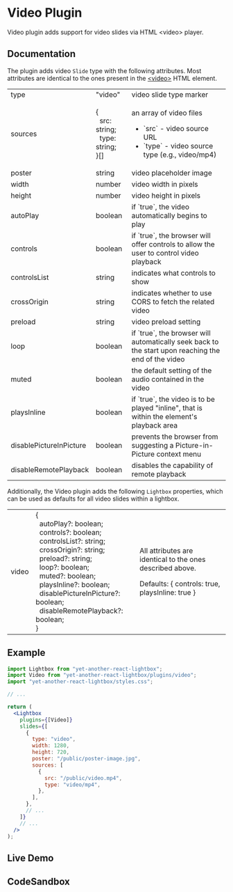 # Video Plugin

Video plugin adds support for video slides via HTML &lt;video&gt; player.

## Documentation

The plugin adds video `Slide` type with the following attributes. Most
attributes are identical to the ones present in the
[&lt;video&gt;](https://developer.mozilla.org/en-US/docs/Web/HTML/Element/video)
HTML element.

<table class="docs">
  <tbody>
    <tr>
      <td>
        <span class="required">type</span>
      </td>
      <td>"video"</td>
      <td>video slide type marker</td>
    </tr>
    <tr>
      <td>
        <span class="required">sources</span>
      </td>
      <td>
        &#123;<br />
        &nbsp;&nbsp;src: string;<br />
        &nbsp;&nbsp;type: string;<br />
        &#125;[]
      </td>
      <td>
        <p>an array of video files</p>
        <ul>
          <li>`src` - video source URL</li>
          <li>`type` - video source type (e.g., <span class="font-mono">video/mp4</span>)</li>
        </ul>
      </td>
    </tr>
    <tr>
      <td>poster</td>
      <td>string</td>
      <td>video placeholder image</td>
    </tr>
    <tr>
      <td>width</td>
      <td>number</td>
      <td>video width in pixels</td>
    </tr>
    <tr>
      <td>height</td>
      <td>number</td>
      <td>video height in pixels</td>
    </tr>
    <tr>
      <td>autoPlay</td>
      <td>boolean</td>
      <td>if `true`, the video automatically begins to play</td>
    </tr>
    <tr>
      <td>controls</td>
      <td>boolean</td>
      <td>if `true`, the browser will offer controls to allow the user to control video playback</td>
    </tr>
    <tr>
      <td>controlsList</td>
      <td>string</td>
      <td>indicates what controls to show</td>
    </tr>
    <tr>
      <td>crossOrigin</td>
      <td>string</td>
      <td>indicates whether to use CORS to fetch the related video</td>
    </tr>
    <tr>
      <td>preload</td>
      <td>string</td>
      <td>video preload setting</td>
    </tr>
    <tr>
      <td>loop</td>
      <td>boolean</td>
      <td>if `true`, the browser will automatically seek back to the start upon reaching the end of the video</td>
    </tr>
    <tr>
      <td>muted</td>
      <td>boolean</td>
      <td>the default setting of the audio contained in the video</td>
    </tr>
    <tr>
      <td>playsInline</td>
      <td>boolean</td>
      <td>if `true`, the video is to be played "inline", that is within the element's playback area</td>
    </tr>
    <tr>
      <td>disablePictureInPicture</td>
      <td>boolean</td>
      <td>prevents the browser from suggesting a Picture-in-Picture context menu</td>
    </tr>
    <tr>
      <td>disableRemotePlayback</td>
      <td>boolean</td>
      <td>disables the capability of remote playback</td>
    </tr>
  </tbody>
</table>

Additionally, the Video plugin adds the following `Lightbox` properties, which
can be used as defaults for all video slides within a lightbox.

<table class="docs">
  <tbody>
    <tr>
      <td>video</td>
      <td>
        &#123;<br />
        &nbsp;&nbsp;autoPlay?: boolean;<br />
        &nbsp;&nbsp;controls?: boolean;<br />
        &nbsp;&nbsp;controlsList?: string;<br />
        &nbsp;&nbsp;crossOrigin?: string;<br />
        &nbsp;&nbsp;preload?: string;<br />
        &nbsp;&nbsp;loop?: boolean;<br />
        &nbsp;&nbsp;muted?: boolean;<br />
        &nbsp;&nbsp;playsInline?: boolean;<br />
        &nbsp;&nbsp;disablePictureInPicture?: boolean;<br />
        &nbsp;&nbsp;disableRemotePlayback?: boolean;<br />
        &#125;
      </td>
      <td>
        <p>All attributes are identical to the ones described above.</p>
        <p>Defaults: <span class="font-mono">&#123; controls: true, playsInline: true &#125;</span></p>
      </td>
    </tr>
  </tbody>
</table>

## Example

```jsx
import Lightbox from "yet-another-react-lightbox";
import Video from "yet-another-react-lightbox/plugins/video";
import "yet-another-react-lightbox/styles.css";

// ...

return (
  <Lightbox
    plugins={[Video]}
    slides={[
      {
        type: "video",
        width: 1280,
        height: 720,
        poster: "/public/poster-image.jpg",
        sources: [
          {
            src: "/public/video.mp4",
            type: "video/mp4",
          },
        ],
      },
      // ...
    ]}
    // ...
  />
);
```

## Live Demo

<VideoPluginExample />

## CodeSandbox

<CodeSandboxLink file="/src/examples/VideoPlugin.tsx" path="/plugins/video" />
